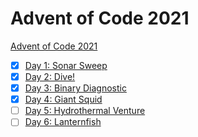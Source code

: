 # Advent of Code 2021

[Advent of Code 2021](https://adventofcode.com/2021)


- [x] [Day 1: Sonar Sweep](https://adventofcode.com/2021/day/1)
- [x] [Day 2: Dive!](https://adventofcode.com/2021/day/2)
- [x] [Day 3: Binary Diagnostic](https://adventofcode.com/2021/day/3)
- [x] [Day 4: Giant Squid](https://adventofcode.com/2021/day/4)
- [ ] [Day 5: Hydrothermal Venture](https://adventofcode.com/2021/day/7)
- [ ] [Day 6: Lanternfish](https://adventofcode.com/2021/day/6)
